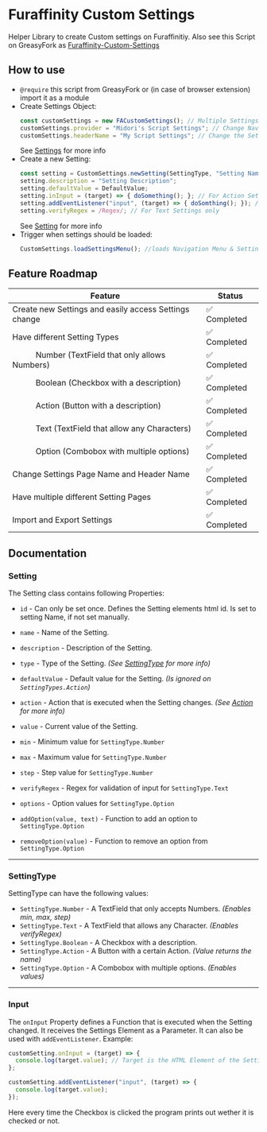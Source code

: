 # Furaffinity Custom Settings

Helper Library to create Custom settings on Furaffinitiy. Also see this Script on GreasyFork as [Furaffinity-Custom-Settings](https://greasyfork.org/scripts/475041-furaffinity-custom-settings)

## How to use

- `@require` this script from GreasyFork or (in case of browser extension) import it as a module
- Create Settings Object:
  ```javascript
  const customSettings = new FACustomSettings(); // Multiple Settings Pages can be created
  customSettings.provider = "Midori's Script Settings"; // Change Navigation Settings Name
  customSettings.headerName = "My Script Settings"; // Change the Settings Header Name
  ```
  See [Settings](#settings) for more info
- Create a new Setting:
  ```javascript
  const setting = CustomSettings.newSetting(SettingType, "Setting Name");
  setting.description = "Setting Description";
  setting.defaultValue = DefaultValue;
  setting.inInput = (target) => { doSomething(); }; // For Action Settings when clicked otherwise every time the Setting is changed
  setting.addEventListener("input", (target) => { doSomthing(); }); // Alternative to onInput
  setting.verifyRegex = /Regex/; // For Text Settings only
  ```
  See [Setting](#setting) for more info
- Trigger when settings should be loaded:
  ```javascript
  CustomSettings.loadSettingsMenu(); //loads Navigation Menu & Settings if on Settings Page
  ```

## Feature Roadmap

| Feature                                               | Status      |
| ----------------------------------------------------- | ----------- |
| Create new Settings and easily access Settings change | ✅ Completed |
| Have different Setting Types                          | ✅ Completed |
| ⠀⠀⠀⠀Number (TextField that only allows Numbers)       | ✅ Completed |
| ⠀⠀⠀⠀Boolean (Checkbox with a description)             | ✅ Completed |
| ⠀⠀⠀⠀Action (Button with a description)                | ✅ Completed |
| ⠀⠀⠀⠀Text (TextField that allow any Characters)        | ✅ Completed |
| ⠀⠀⠀⠀Option (Combobox with multiple options)           | ✅ Completed |
| Change Settings Page Name and Header Name             | ✅ Completed |
| Have multiple different Setting Pages                 | ✅ Completed |
| Import and Export Settings                            | ✅ Completed |

## Documentation

### Setting

The Setting class contains following Properties:

- `id` - Can only be set once. Defines the Setting elements html id. Is set to setting Name, if not set manually.
- `name` - Name of the Setting.
- `description` - Description of the Setting.
- `type` - Type of the Setting. *(See [SettingType](#settingtype) for more info)*
- `defaultValue` - Default value for the Setting. *(Is ignored on `SettingTypes.Action`)*
- `action` - Action that is executed when the Setting changes. *(See [Action](#action) for more info)*
- `value` - Current value of the Setting.

- `min` - Minimum value for `SettingType.Number`
- `max` - Maximum value for `SettingType.Number`
- `step` - Step value for `SettingType.Number`

- `verifyRegex` - Regex for validation of input for `SettingType.Text`

- `options` - Option values for `SettingType.Option`
- `addOption(value, text)` - Function to add an option to `SettingType.Option`
- `removeOption(value)` - Function to remove an option from `SettingType.Option`

---

### SettingType

SettingType can have the following values:

- `SettingType.Number` - A TextField that only accepts Numbers. *(Enables min, max, step)*
- `SettingType.Text` - A TextField that allows any Character. *(Enables verifyRegex)*
- `SettingType.Boolean` - A Checkbox with a description.
- `SettingType.Action` - A Button with a certain Action. *(Value returns the name)*
- `SettingType.Option` - A Combobox with multiple options. *(Enables values)*

---

### Input

The `onInput` Property defines a Function that is executed when the Setting changed. It receives the Settings Element as a Parameter. It can also be used with `addEventListener`. Example:

```javascript
customSetting.onInput = (target) => {
  console.log(target.value); // Target is the HTML Element of the Setting
};
```

```javascript
customSetting.addEventListener("input", (target) => {
  console.log(target.value);
});
```

Here every time the Checkbox is clicked the program prints out wether it is checked or not.
